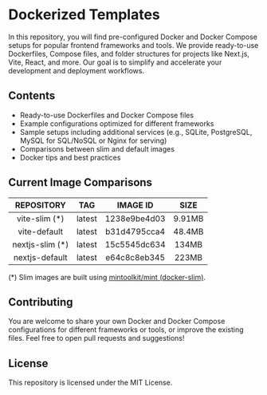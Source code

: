 # Dockerized Templates

In this repository, you will find pre-configured Docker and Docker Compose setups for popular frontend frameworks and tools. We provide ready-to-use Dockerfiles, Compose files, and folder structures for projects like Next.js, Vite, React, and more. Our goal is to simplify and accelerate your development and deployment workflows.

## Contents

- Ready-to-use Dockerfiles and Docker Compose files
- Example configurations optimized for different frameworks
- Sample setups including additional services (e.g., SQLite, PostgreSQL, MySQL for SQL/NoSQL or Nginx for serving)
- Comparisons between slim and default images
- Docker tips and best practices

## Current Image Comparisons

| REPOSITORY      | TAG    | IMAGE ID       | SIZE    |
|:---------------:|:------:|:--------------:|:-------:|
| vite-slim (*)   | latest | 1238e9be4d03   | 9.91MB  |
| vite-default    | latest | b31d4795cca4   | 48.4MB  |
| nextjs-slim (*) | latest | 15c5545dc634   | 134MB   |
| nextjs-default  | latest | e64c8c8eb345   | 223MB   |

(*) Slim images are built using [mintoolkit/mint (docker-slim)](https://github.com/mintoolkit/mint).

## Contributing

You are welcome to share your own Docker and Docker Compose configurations for different frameworks or tools, or improve the existing files. Feel free to open pull requests and suggestions!

## License

This repository is licensed under the MIT License.
